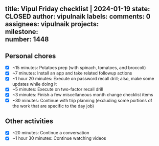 title:	Vipul Friday checklist | 2024-01-19
state:	CLOSED
author:	vipulnaik
labels:	
comments:	0
assignees:	vipulnaik
projects:	
milestone:	
number:	1448
--
## Personal chores

- [x] ~15 minutes: Potatoes prep (with spinach, tomatoes, and broccoli)
- [x] ~7 minutes: Install an app and take related followup actions
- [x] ~1 hour 20 minutes: Execute on password recall drill; also, make some updates while doing it
- [x] ~5 minutes: Execute on two-factor recall drill
- [x] ~3 minutes: Finish a few miscellaneous month change checklist items
- [x] ~30 minutes: Continue with trip planning (excluding some portions of the work that are specific to the day job)

## Other activities

- [x] ~20 minutes: Continue a conversation
- [x] ~1 hour 30 minutes: Continue watching videos
